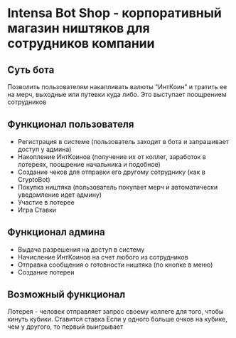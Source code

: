 # Intensa Bot Shop - корпоративный магазин ништяков для сотрудников компании

## Суть бота
Позволить пользователям накапливать валюты "ИнтКоин" и тратить ее на мерч, выходные или путевки куда либо.
Это выступает поощрением сотрудников

## Функционал пользователя
- Регистрация в системе (пользователь заходит в бота и запрашивает доступ у админа)
- Накопление ИнтКоинов (получение их от коллег, заработок в лотереях, поощрение начальника и подобное)
- Создание чеков для отправки его другому сотруднику (как в CryptoBot)
- Покупка ништяка (пользователь покупает мерч и автоматически уведомление идет админу)
- Участие в лотерее
- Игра Ставки

## Функционал админа
- Выдача разрешения на доступ в систему
- Начисление ИнтКоинов на счет любого из сотрудников
- Отправка сообщения о готовности ништяка (по кнопке в меню)
- Создание лотереи

## Возможный функционал
Лотерея - человек отправляет запрос своему коллеге для того, чтобы кинуть кубики. Ставится ставка
Если у одного больше очков на кубике, чем у другого, то первый выигрывает
